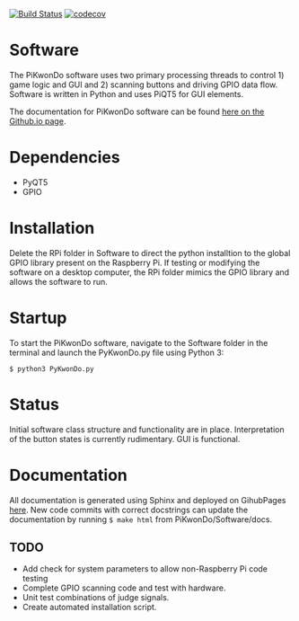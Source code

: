 [![Build Status](https://travis-ci.com/Wright4TheJob/PiKwonDo.svg?branch=master)](https://travis-ci.com/Wright4TheJob/PiKwonDo)
[![codecov](https://codecov.io/gh/Wright4TheJob/PiKwonDo/branch/master/graph/badge.svg)](https://codecov.io/gh/Wright4TheJob/PiKwonDo)

# Software
The PiKwonDo software uses two primary processing threads to control 1) game logic and GUI and 2) scanning buttons and driving GPIO data flow. Software is written in Python and uses PiQT5 for GUI elements.

The documentation for PiKwonDo software can be found [here on the Github.io page](https://wright4thejob.github.io/PiKwonDo/docs/build/html/index.html).

# Dependencies
* PyQT5
* GPIO

# Installation
Delete the RPi folder in Software to direct the python installtion to the global GPIO library present on the Raspberry Pi. If testing or modifying the software on a desktop computer, the RPi folder mimics the GPIO library and allows the software to run.

# Startup
To start the PiKwonDo software, navigate to the Software folder in the terminal and launch the PyKwonDo.py file using Python 3:
```
$ python3 PyKwonDo.py
```

# Status
Initial software class structure and functionality are in place. Interpretation of the button states is currently rudimentary. GUI is functional.

# Documentation
All documentation is generated using Sphinx and deployed on GihubPages [here]( https://wright4thejob.github.io/PiKwonDo/build/html/index.html). New code commits with correct docstrings can update the documentation by running ```$ make html``` from PiKwonDo/Software/docs.

## TODO
* Add check for system parameters to allow non-Raspberry Pi code testing
* Complete GPIO scanning code and test with hardware.
* Unit test combinations of judge signals.
* Create automated installation script.
